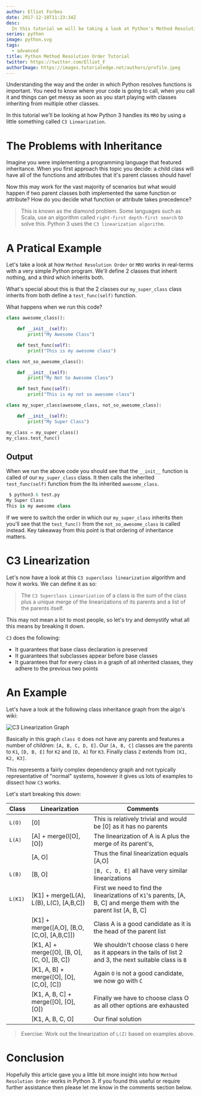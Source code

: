 ```yaml
---
author: Elliot Forbes
date: 2017-12-18T11:23:34Z
desc:
  In this tutorial we will be taking a look at Python's Method Resolution Order.
series: python
image: python.svg
tags:
  - advanced
title: Python Method Resolution Order Tutorial
twitter: https://twitter.com/Elliot_F
authorImage: https://images.tutorialedge.net/authors/profile.jpeg
---
```


Understanding the way and the order in which Python resolves functions is
important. You need to know where your code is going to call, when you call it
and things can get messy as soon as you start playing with classes inheriting
from multiple other classes.

In this tutorial we'll be looking at how Python 3 handles its `MRO` by using a
little something called `C3 Linearization`.

# The Problems with Inheritance

Imagine you were implementing a programming language that featured inheritance.
When you first approach this topic you decide: a child class will have all of
the functions and attributes that it's parent classes should have!

Now this may work for the vast majority of scenarios but what would happen if
two parent classes both implemented the same function or attribute? How do you
decide what function or attribute takes precedence?

> This is known as the diamond problem. Some languages such as Scala, use an
> algorithm called `right-first depth-first search` to solve this. Python 3 uses
> the `C3 linearization algorithm`.

# A Pratical Example

Let's take a look at how `Method Resolution Order` or `MRO` works in real-terms
with a very simple Python program. We'll define 2 classes that inherit nothing,
and a third which inherits both.

What's special about this is that the 2 classes our `my_super_class` class
inherits from both define a `test_func(self)` function.

What happens when we run this code?

```py
class awesome_class():

    def __init__(self):
        print("My Awesome Class")

    def test_func(self):
        print("This is my awesome class")

class not_so_awesome_class():

    def __init__(self):
        print("My Not So Awesome Class")

    def test_func(self):
        print("This is my not so awesome class")

class my_super_class(awesome_class, not_so_awesome_class):

    def __init__(self):
        print("My Super Class")

my_class = my_super_class()
my_class.test_func()
```

## Output

When we run the above code you should see that the `__init__` function is called
of our `my_super_class` class. It then calls the inherited `test_func(self)`
function from the its inherited `awesome_class`.

```py
 $ python3.6 test.py
My Super Class
This is my awesome class
```

If we were to switch the order in which our `my_super_class` inherits then
you'll see that the `test_func()` from the `not_so_awesome_class` is called
instead. Key takeaway from this point is that ordering of inheritance matters.

# C3 Linearization

Let's now have a look at this `C3 superclass linearization` algorithm and how it
works. We can define it as so:

> The `C3 Superclass Linearization` of a class is the sum of the class plus a
> unique merge of the linearizations of its parents and a list of the parents
> itself.

This may not mean a lot to most people, so let's try and demystify what all this
means by breaking it down.

`C3` does the following:

- It guarantees that base class declaration is preserved
- It guarantees that subclasses appear before base classes
- It guarantees that for every class in a graph of all inherited classes, they
  adhere to the previous two points

# An Example

Let's have a look at the following class inheritance graph from the algo's wiki:

![C3 Linearization Graph](https://images.tutorialedge.net/images/c3-linearization.png)

Basically in this graph `class O` does not have any parents and features a
number of children: `[A, B, C, D, E]`. Our `[A, B, C]` classes are the parents
to `K1`, `[D, B, E]` for `K2` and `[D, A]` for `K3`. Finally class `Z` extends
from `[K1, K2, K3]`.

This represents a fairly complex dependency graph and not typically
representative of "normal" systems, however it gives us lots of examples to
dissect how `C3` works.

Let's start breaking this down:

| Class   | Linearization                                | Comments                                                                                                            |
| ------- | -------------------------------------------- | ------------------------------------------------------------------------------------------------------------------- |
| `L(O)`  | [0]                                          | This is relatively trivial and would be [0] as it has no parents                                                    |
| `L(A)`  | [A] + merge(l[O], [O])                       | The linearization of A is A plus the merge of its parent's,                                                         |
|         | [A, O]                                       | Thus the final linearization equals [A,O]                                                                           |
| `L(B)`  | [B, O]                                       | `[B, C, D, E]` all have very similar linearizations                                                                 |
| `L(K1)` | [K1] + merge(L(A), L(B), L(C), [A,B,C])      | First we need to find the linearizations of `K1`'s parents, [A, B, C] and merge them with the parent list [A, B, C] |
|         | [K1] + merge([A,O], [B,O, [C,O], [A,B,C]])   | Class A is a good candidate as it is the head of the parent list                                                    |
|         | [K1, A] + merge([O], [B, O], [C, O], [B, C]) | We shouldn't choose class `O` here as it appears in the tails of list 2 and 3, the next suitable class is `B`       |
|         | [K1, A, B] + merge([O], [O], [C,O], [C])     | Again `O` is not a good candidate, we now go with `C`                                                               |
|         | [K1, A, B, C] + merge([O], [O], [O])         | Finally we have to choose class O as all other options are exhausted                                                |
|         | [K1, A, B, C, O]                             | Our final solution                                                                                                  |

> Exercise: Work out the linearization of `L(Z)` based on examples above.

# Conclusion

Hopefully this article gave you a little bit more insight into how
`Method Resolution Order` works in Python 3. If you found this useful or require
further assistance then please let me know in the comments section below.
